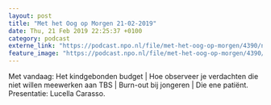 ```yaml
---
layout: post
title: "Met het Oog op Morgen 21-02-2019"
date: Thu, 21 Feb 2019 22:25:37 +0100
category: podcast
externe_link: "https://podcast.npo.nl/file/met-het-oog-op-morgen/4390/nporadio1_met-het-oog-op-morgen_20190221_met-het-oog-op-morgen-21-02-2019_FXGKRE.mp3"
feature_image: "https://podcast.npo.nl/file/met-het-oog-op-morgen/4390/nporadio1_met-het-oog-op-morgen_20190221_met-het-oog-op-morgen-21-02-2019_FXGKRE.mp3"
---
```


Met vandaag: Het kindgebonden budget | Hoe observeer je verdachten die niet willen meewerken aan TBS | Burn-out bij jongeren | Die ene patiënt. Presentatie: Lucella Carasso.
